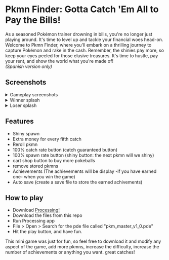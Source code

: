 # Pkmn Finder: Gotta Catch 'Em All to Pay the Bills!
As a seasoned Pokémon trainer drowning in bills, you're no longer just playing around. It's time to level up and tackle your financial woes head-on. Welcome to Pkmn Finder, where you'll embark on a thrilling journey to capture Pokémon and rake in the cash. Remember, the shinies pay more, so keep your eyes peeled for those elusive treasures. It's time to hustle, pay your rent, and show the world what you're made of!\
*(Spanish version only)*

## Screenshots
<details>
  <summary>Gameplay screenshots</summary>
    <img src="pkm_master_v1_0/data/gameplay_01.png" width="614.4" height="405.1"/>
    <img src="pkm_master_v1_0/data/gameplay_02.png" width="614.4" height="405.1"/>
</details>
<details>
  <summary>Winner splash</summary>
    <img src="pkm_master_v1_0/data/win_screen.png" width="614.4" height="384"/>
</details>
<details>
  <summary>Loser splash</summary>
    <img src="pkm_master_v1_0/data/lose_screen.png" width="614.4" height="384"/>
</details>

## Features
- Shiny spawn
- Extra money for every fifth catch
- Reroll pkmn
- 100% catch rate button (catch guaranteed button)
- 100% spawn rate button (shiny button: the next pkmn will we shiny)
- cart shop button to buy more pokeballs
- remove stored pkmns
- Achievements (The achievements will be display -if you have earned one- when you win the game)
- Auto save (create a save file to store the earned achivements)

## How to play
- Download [Processing!](https://processing.org/)
- Download the files from this repo
- Run Processing app
- File > Open > Search for the pde file called "pkm_master_v1_0.pde"
- Hit the play button, and have fun.

This mini game was just for fun, so feel free to download it and modify any aspect of the game, add more pkmns, increase the difficulty, increase the number of achievements or anything you want. great catches!
